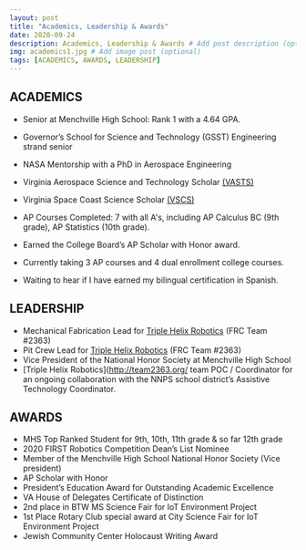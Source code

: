 ```yaml
---
layout: post
title: "Academics, Leadership & Awards"
date: 2020-09-24
description: Academics, Leadership & Awards # Add post description (optional)
img: academics1.jpg # Add image post (optional)
tags: [ACADEMICS, AWARDS, LEADERSHIP]
---
```


## ACADEMICS

* Senior at Menchville High School:  Rank 1 with a 4.64 GPA. 
* Governor’s School for Science and Technology (GSST) Engineering strand senior
* NASA Mentorship with a PhD in Aerospace Engineering
* Virginia Aerospace Science and Technology Scholar [(VASTS)](https://vsgc.odu.edu/vasts/)
* Virginia Space Coast Science Scholar [(VSCS)](https://vsgc.odu.edu/spacecoast/)

* AP Courses Completed: 7 with all A's, including AP Calculus BC (9th grade), AP Statistics (10th grade).
* Earned the College Board’s AP Scholar with Honor award. 
* Currently taking 3 AP courses and 4 dual enrollment college courses. 

* Waiting to hear if I have earned my bilingual certification in Spanish.


## LEADERSHIP

* Mechanical Fabrication Lead for [Triple Helix Robotics](http://team2363.org/) (FRC Team #2363) 
* Pit Crew Lead for [Triple Helix Robotics](http://team2363.org/) (FRC Team #2363)
* Vice President of the National Honor Society at Menchville High School
* [Triple Helix Robotics](http://team2363.org/ team POC / Coordinator for an ongoing collaboration with the NNPS school district’s Assistive Technology Coordinator.


## AWARDS

* MHS Top Ranked Student for 9th, 10th, 11th grade & so far 12th grade
* 2020 FIRST Robotics Competition Dean’s List Nominee
* Member of the Menchville High School National Honor Society  (Vice president)
* AP Scholar with Honor
* President’s Education Award for Outstanding Academic Excellence
* VA House of Delegates Certificate of Distinction
* 2nd place in BTW MS Science Fair for IoT Environment Project
* 1st Place Rotary Club special award at City Science Fair for IoT Environment Project
* Jewish Community Center Holocaust Writing Award










